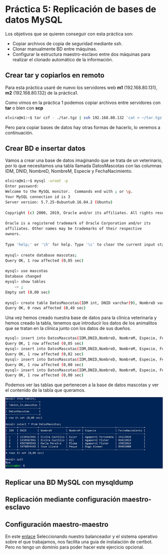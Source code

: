 # Práctica 5: Replicación de bases de datos MySQL

Los objetivos que se quieren conseguir con esta práctica son:
- Copiar archivos de copia de seguridad mediante ssh.
- Clonar manualmente BD entre máquinas.
- Configurar la estructura maestro-esclavo entre dos máquinas para realizar el clonado automático de la información.

## Crear tar y copiarlos en remoto

Para esta práctica usaré de nuevo los servidores web **m1** (192.168.80.131), **m2** (192.168.80.132) de la práctica1.

Como vimos en la práctica 1 podemos copiar archivos entre servidores con **tar** o bien con **scp**
```bash
elvira@m1:~$ tar czf - ./tar.tgz | ssh 192.168.80.132 'cat > ~/tar.tgz'
```
Pero para copiar bases de datos hay otras formas de hacerlo, lo veremos a continuación.


## Crear BD e insertar datos

Vamos a crear una base de datos imaginando que se trata de un veterinario, por lo que necesitamos una tabla llamada DatosMascotas con las columnas IDM, DNID, NombreD, NombreM, Especie y FechaNacimiento.

```bash
elvira@m1:~$ mysql -uroot -p
Enter password:
Welcome to the MySQL monitor.  Commands end with ; or \g.
Your MySQL connection id is 3
Server version: 5.7.25-0ubuntu0.16.04.2 (Ubuntu)

Copyright (c) 2000, 2019, Oracle and/or its affiliates. All rights reserved.

Oracle is a registered trademark of Oracle Corporation and/or its
affiliates. Other names may be trademarks of their respective
owners.

Type 'help;' or '\h' for help. Type '\c' to clear the current input statement.

mysql> create database mascotas;
Query OK, 1 row affected (0,05 sec)

mysql> use mascotas
Database changed
mysql> show tables
    -> ;
Empty set (0,00 sec)

mysql> create table DatosMascotas(IDM int, DNID varchar(9), NombreD varchar(100), NombreM varchar(100), Especie varchar(100), FechaNacimiento varchar(10));
Query OK, 0 rows affected (0,49 sec)
```
Una vez hemos creado nuestra base de datos para la clínica veterinaria y hemos creado la tabla, tenemos que introducir los datos de los animalitos que se tratan en la clínica junto con los datos de sus dueños.

```bash
mysql> insert into DatosMascotas(IDM,DNID,NombreD, NombreM, Especie, FechaNacimiento) values ("1", "123456789A", "Elvira Castillo", "Euler", "Agaporni Personata", "14122018");
Query OK, 1 row affected (0,05 sec)
mysql> insert into DatosMascotas(IDM,DNID,NombreD, NombreM, Especie, FechaNacimiento) values ("2", "123456789A", "Elvira Castillo", "Oli", "Agaporni Fisher", "01022019");
Query OK, 1 row affected (0,02 sec)
mysql> insert into DatosMascotas(IDM,DNID,NombreD, NombreM, Especie, FechaNacimiento) values ("3", "456789554D", "Maria Pereira", "Pluma", "Agaporni Fisher", "15052014");
Query OK, 1 row affected (0,00 sec)
mysql> insert into DatosMascotas(IDM,DNID,NombreD, NombreM, Especie, FechaNacimiento) values ("4", "547885444D", "Jose Lizana", "Peque", "Dogo Aleman", "04082000");
Query OK, 1 row affected (0,00 sec)

```

Podemos ver las tablas que pertenecen a la base de datos mascotas y ver el contenido de la tabla que queramos.

![imagen](https://github.com/layoel/SWAP2019/blob/master/PRACTICAS/Practica5/imagenes/1.JPG)


## Replicar una BD MySQL con mysqldump
## Replicación mediante configuración maestro-esclavo
## Configuración maestro-maestro

En este [enlace](https://certbot.eff.org/lets-encrypt/ubuntuxenial-nginx) Seleccionando nuestro balanceador y el sistema operativo sobre el que trabajamos, nos facilita una guia de instalación de certbot. Pero no tengo un dominio para poder hacer este ejercicio opcional.

